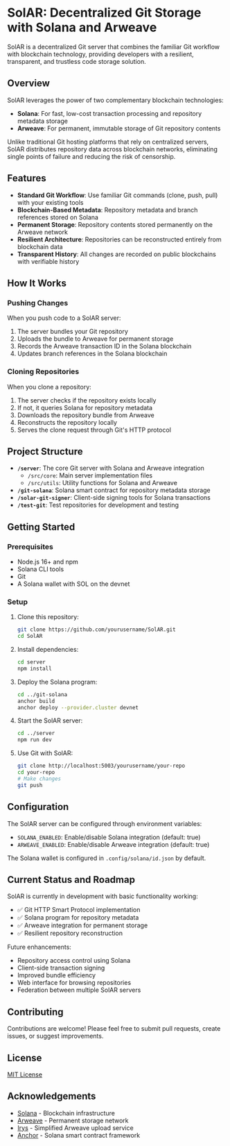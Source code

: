 # SolAR: Decentralized Git Storage with Solana and Arweave

SolAR is a decentralized Git server that combines the familiar Git workflow with blockchain technology, providing developers with a resilient, transparent, and trustless code storage solution.

## Overview

SolAR leverages the power of two complementary blockchain technologies:
- **Solana**: For fast, low-cost transaction processing and repository metadata storage
- **Arweave**: For permanent, immutable storage of Git repository contents

Unlike traditional Git hosting platforms that rely on centralized servers, SolAR distributes repository data across blockchain networks, eliminating single points of failure and reducing the risk of censorship.

## Features

- **Standard Git Workflow**: Use familiar Git commands (clone, push, pull) with your existing tools
- **Blockchain-Based Metadata**: Repository metadata and branch references stored on Solana
- **Permanent Storage**: Repository contents stored permanently on the Arweave network
- **Resilient Architecture**: Repositories can be reconstructed entirely from blockchain data
- **Transparent History**: All changes are recorded on public blockchains with verifiable history

## How It Works

### Pushing Changes

When you push code to a SolAR server:

1. The server bundles your Git repository
2. Uploads the bundle to Arweave for permanent storage
3. Records the Arweave transaction ID in the Solana blockchain
4. Updates branch references in the Solana blockchain

### Cloning Repositories

When you clone a repository:

1. The server checks if the repository exists locally
2. If not, it queries Solana for repository metadata
3. Downloads the repository bundle from Arweave
4. Reconstructs the repository locally
5. Serves the clone request through Git's HTTP protocol

## Project Structure

- **`/server`**: The core Git server with Solana and Arweave integration
  - `/src/core`: Main server implementation files
  - `/src/utils`: Utility functions for Solana and Arweave
- **`/git-solana`**: Solana smart contract for repository metadata storage
- **`/solar-git-signer`**: Client-side signing tools for Solana transactions
- **`/test-git`**: Test repositories for development and testing

## Getting Started

### Prerequisites

- Node.js 16+ and npm
- Solana CLI tools
- Git
- A Solana wallet with SOL on the devnet

### Setup

1. Clone this repository:
   ```bash
   git clone https://github.com/yourusername/SolAR.git
   cd SolAR
   ```

2. Install dependencies:
   ```bash
   cd server
   npm install
   ```

3. Deploy the Solana program:
   ```bash
   cd ../git-solana
   anchor build
   anchor deploy --provider.cluster devnet
   ```

4. Start the SolAR server:
   ```bash
   cd ../server
   npm run dev
   ```

5. Use Git with SolAR:
   ```bash
   git clone http://localhost:5003/yourusername/your-repo
   cd your-repo
   # Make changes
   git push
   ```

## Configuration

The SolAR server can be configured through environment variables:

- `SOLANA_ENABLED`: Enable/disable Solana integration (default: true)
- `ARWEAVE_ENABLED`: Enable/disable Arweave integration (default: true)

The Solana wallet is configured in `.config/solana/id.json` by default.

## Current Status and Roadmap

SolAR is currently in development with basic functionality working:
- ✅ Git HTTP Smart Protocol implementation
- ✅ Solana program for repository metadata
- ✅ Arweave integration for permanent storage
- ✅ Resilient repository reconstruction

Future enhancements:
- Repository access control using Solana
- Client-side transaction signing
- Improved bundle efficiency
- Web interface for browsing repositories
- Federation between multiple SolAR servers

## Contributing

Contributions are welcome! Please feel free to submit pull requests, create issues, or suggest improvements.

## License

[MIT License](LICENSE)

## Acknowledgements

- [Solana](https://solana.com/) - Blockchain infrastructure
- [Arweave](https://www.arweave.org/) - Permanent storage network
- [Irys](https://irys.xyz/) - Simplified Arweave upload service
- [Anchor](https://github.com/coral-xyz/anchor) - Solana smart contract framework
